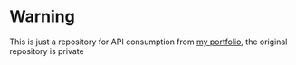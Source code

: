 # Warning

This is just a repository for API consumption from [my portfolio](https://rqueiroz.netlify.app/), the original repository is private
